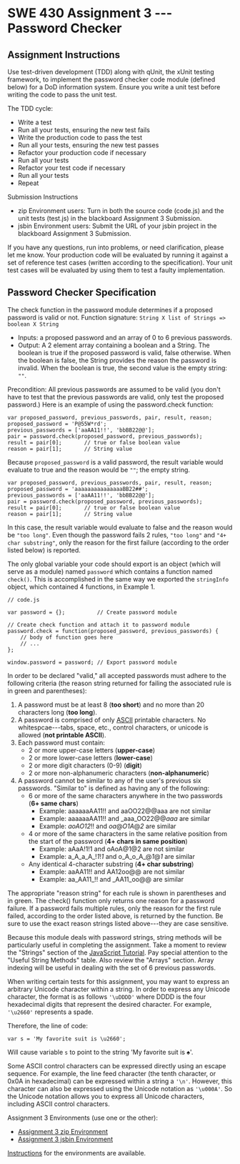 SWE 430 Assignment 3 --- Password Checker
=====================================

Assignment Instructions
---------------------

Use test-driven development (TDD) along with qUnit, the xUnit testing framework, to implement the password checker code module (defined below) for a DoD information system.  Ensure you write a unit test before writing the code to pass the unit test.

The TDD cycle:

- Write a test
- Run all your tests, ensuring the new test fails
- Write the production code to pass the test
- Run all your tests, ensuring the new test passes
- Refactor your production code if necessary
- Run all your tests
- Refactor your test code if necessary
- Run all your tests
- Repeat

Submission Instructions

- zip Environment users:  Turn in both the source code (code.js) and the
  unit tests (test.js) in the blackboard Assignment 3 Submission.
- jsbin Environment users:  Submit the URL of your jsbin project in the
  blackboard Assignment 3 Submission.

If you have any questions, run into problems, or need clarification, please let me know.  Your production code will be evaluated by running it against a set of reference test cases (written according to the specification).  Your unit test cases will be evaluated by using them to test a faulty implementation.

Password Checker Specification
------------------------------

The check function in the password module determines if a proposed password is valid or not.  Function signature:  `String X list of Strings => boolean X String`

- Inputs: a proposed password and an array of 0 to 6 previous passwords.
- Output: A 2 element array containing a boolean and a String.  The boolean is true if the proposed password is valid, false otherwise.  When the boolean is false, the String provides the reason the password is invalid.  When the boolean is true, the second value is the empty string: `""`.

Precondition:  All previous passwords are assumed to be valid (you don't have to test that the previous passwords are valid, only test the proposed password.)  Here is an example of using the password.check function:

    var proposed_password, previous_passwords, pair, result, reason;
    proposed_password = 'P@55W*rd';
    previous_passwords = ['aaAA11!!', 'bbBB22@@'];
    pair = password.check(proposed_password, previous_passwords);
    result = pair[0];       // true or false boolean value
    reason = pair[1];       // String value

Because `proposed_password` is a valid password, the result variable would evaluate to true and the reason would be `""`; the empty string.


    var proposed_password, previous_passwords, pair, result, reason;
    proposed_password = 'aaaaaaaaaaaaaaaBB22##';
    previous_passwords = ['aaAA11!!', 'bbBB22@@'];
    pair = password.check(proposed_password, previous_passwords);
    result = pair[0];       // true or false boolean value
    reason = pair[1];       // String value

In this case, the result variable would evaluate to false and the reason would be `"too long"`.  Even though the password fails 2 rules, `"too long"` and `"4+ char substring"`, only the reason for the first failure (according to the order listed below) is reported.

The only global variable your code should export is an object (which will serve as a module) named `password` which contains a function named `check()`.  This is accomplished in the same way we exported the `stringInfo` object, which contained 4 functions, in Example 1.


    // code.js

    var password = {};          // Create password module

    // Create check function and attach it to password module
    password.check = function(proposed_password, previous_passwords) {
        // body of function goes here
        // ...
    };

    window.password = password; // Export password module

In order to be declared "valid," all accepted passwords must adhere to the following criteria (the reason string returned for failing the associated rule is in green and parentheses):

1. A password must be at least 8 (**too short**) and no more than 20 characters long (**too long**).
2. A password is comprised of only [ASCII](http://en.wikipedia.org/wiki/ASCII) printable characters.  No whitespcae---tabs, space, etc., control characters, or unicode is allowed (**not printable ASCII**).
3. Each password must contain:
    - 2 or more upper-case letters (**upper-case**)
    - 2 or more lower-case letters (**lower-case**)
    - 2 or more digit characters (0-9) (**digit**)
    - 2 or more non-alphanumeric characters (**non-alphanumeric**)
4. A password cannot be similar to any of the user's previous six passwords.
      "Similar to" is defined as having any of the following:
    - 6 or more of the same characters anywhere in the two passwords (**6+ same chars**)
        - Example: aaaaaaAA11!! and aaOO22@@aaa are not similar
        - Example: aaaaaaAA11!! and _aaa_OO22@@_aaa_ are similar
        - Example: _aoAO12_!! and _oa_@_O1A_@_2_ are similar
    - 4 or more of the same characters in the same relative position 
        from the start of the password 
        (**4+ chars in same position**)
        - Example: aAaA!1!1 and oAoA@1@2 are not similar
        - Example: a_A_a_A_!_1_!_1_ and o_A_o_A_@_1_@_1_ are similar
    - Any identical 4-character substring 
        (**4+ char substring**)
        - Example: aaAA11!! and AA12oo@@ are not similar
        - Example: aa_AA11_!! and _AA11_oo@@ are similar

The appropriate "reason string" for each rule is shown in parentheses and in green.  The check() function only returns one reason for a password failure.  If a password fails multiple rules, only the reason for the first rule failed, according to the order listed above, is returned by the function.  Be sure to use the exact reason strings listed above---they are case sensitive.

Because this module deals with password strings, string methods will be particularly useful in completing the assignment.  Take a moment to review the "Strings" section of the [JavaScript Tutorial](javascript-tutorial.html).  Pay special attention to the "Useful String Methods" table.
Also review the "Arrays" section.  Array indexing will be useful in dealing with the set of 6 previous passwords.

When writing certain tests for this assignment, you may want to express an arbitrary Unicode character within a string.  In order to express any Unicode character, the format is as follows `'\uDDDD'` where DDDD is the four hexadecimal digits that represent the desired character.  For example, `'\u2660'` represents a spade.

Therefore, the line of code:

    var s = 'My favorite suit is \u2660';

Will cause variable `s` to point to the string 'My favorite suit is &#9824;'.

Some ASCII control characters can be expressed directly using an escape sequence.  For example, the line feed character (the tenth character, or 0x0A in hexadecimal) can be expressed within a string a `'\n'`.  However, this character can also be expressed using the Unicode notation as `'\u000A'`.  So the Unicode notation allows you to express all Unicode characters, including ASCII control characters.

Assignment 3 Environments (use one or the other):

- [Assignment 3 zip Environment](assignment3.zip)
- [Assignment 3 jsbin Environment][jsbin]

[Instructions](instructions.html)
for the environments are available.

[jsbin]: http://jsbin.com/swe430_assignment3/latest/edit?javascript,live
